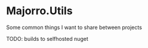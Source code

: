 # Majorro.Utils
Some common things I want to share between projects

TODO: builds to selfhosted nuget

